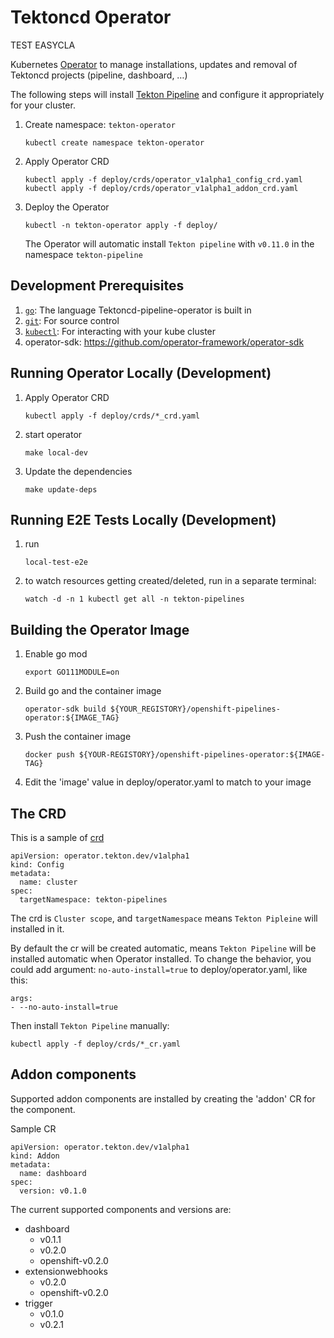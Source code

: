 # Tektoncd Operator

TEST EASYCLA

Kubernetes [Operator](https://operatorhub.io/getting-started) to manage installations, updates and removal of Tektoncd projects (pipeline, dashboard, …)

The following steps will install [Tekton Pipeline](https://github.com/tektoncd/pipeline) and configure it appropriately for your cluster.
1. Create namespace: `tekton-operator`  

    `kubectl create namespace tekton-operator`
    
2. Apply Operator CRD

    `kubectl apply -f deploy/crds/operator_v1alpha1_config_crd.yaml`  
    `kubectl apply -f deploy/crds/operator_v1alpha1_addon_crd.yaml`
    
3. Deploy the Operator  

    `kubectl -n tekton-operator apply -f deploy/`  
    
    The Operator will automatic install `Tekton pipeline` with `v0.11.0` in the namespace `tekton-pipeline`

## Development Prerequisites
1. [`go`](https://golang.org/doc/install): The language Tektoncd-pipeline-operator is
   built in
1. [`git`](https://help.github.com/articles/set-up-git/): For source control
1. [`kubectl`](https://kubernetes.io/docs/tasks/tools/install-kubectl/): For
   interacting with your kube cluster
1. operator-sdk: https://github.com/operator-framework/operator-sdk


## Running Operator Locally (Development)

1. Apply Operator CRD

    `kubectl apply -f deploy/crds/*_crd.yaml`

1. start operator

    `make local-dev`

1. Update the dependencies

    `make update-deps`

## Running E2E Tests Locally (Development)

1. run

    `local-test-e2e`

1. to watch resources getting created/deleted, run in a separate terminal:

    `watch -d -n 1 kubectl get all -n tekton-pipelines`

## Building the Operator Image
1. Enable go mod  

    `export GO111MODULE=on`
    
2. Build go and the container image  

    `operator-sdk build ${YOUR_REGISTORY}/openshift-pipelines-operator:${IMAGE_TAG}`
    
3. Push the container image  

    `docker push ${YOUR-REGISTORY}/openshift-pipelines-operator:${IMAGE-TAG}`
    
4. Edit the 'image' value in deploy/operator.yaml to match to your image  

## The CRD
This is a sample of [crd](https://github.com/tektoncd/operator/blob/master/deploy/crds/operator_v1alpha1_config_cr.yaml)
```
apiVersion: operator.tekton.dev/v1alpha1
kind: Config
metadata:
  name: cluster
spec:
  targetNamespace: tekton-pipelines
```
The crd is `Cluster scope`, and `targetNamespace` means `Tekton Pipleine` will installed in it.  

By default the cr will be created automatic, means `Tekton Pipeline` will be installed automatic when Operator installed.
To change the behavior, you could add argument: `no-auto-install=true` to deploy/operator.yaml, like this:  

```
args:
- --no-auto-install=true
```

Then install `Tekton Pipeline` manually:  

`kubectl apply -f deploy/crds/*_cr.yaml`

## Addon components

Supported addon components are installed by creating the 'addon' CR for the component.

Sample CR

```
apiVersion: operator.tekton.dev/v1alpha1
kind: Addon
metadata:
  name: dashboard
spec:
  version: v0.1.0
```

The current supported components and versions are:

- dashboard
  - v0.1.1
  - v0.2.0
  - openshift-v0.2.0
- extensionwebhooks
  - v0.2.0
  - openshift-v0.2.0
- trigger
  - v0.1.0
  - v0.2.1
